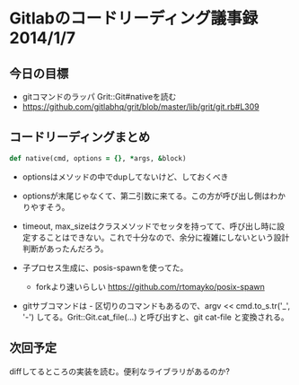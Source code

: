 # Gitlabのコードリーディング議事録 2014/1/7


## 今日の目標
* gitコマンドのラッパ  Grit::Git#nativeを読む
* https://github.com/gitlabhq/grit/blob/master/lib/grit/git.rb#L309



## コードリーディングまとめ

```ruby
def native(cmd, options = {}, *args, &block)
```

* optionsはメソッドの中でdupしてないけど、しておくべき

* optionsが末尾じゃなくて、第二引数に来てる。この方が呼び出し側はわかりやすそう。

* timeout, max_sizeはクラスメソッドでセッタを持ってて、呼び出し時に設定することはできない。これで十分なので、余分に複雑にしないという設計判断があったんだろう。

* 子プロセス生成に、posis-spawnを使ってた。
  * forkより速いらしい https://github.com/rtomayko/posix-spawn

* gitサブコマンドは - 区切りのコマンドもあるので、argv << cmd.to_s.tr('_', '-') してる。Grit::Git.cat_file(...) と呼び出すと、git cat-file と変換される。




## 次回予定

diffしてるところの実装を読む。便利なライブラリがあるのか?






